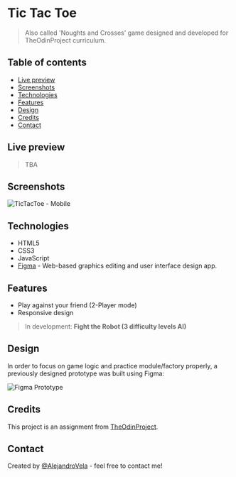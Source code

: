 # Tic Tac Toe

> Also called 'Noughts and Crosses' game designed and developed for TheOdinProject curriculum.

## Table of contents

- [Live preview](#live-preview)
- [Screenshots](#screenshots)
- [Technologies](#technologies)
- [Features](#features)
- [Design](#design)
- [Credits](#credits)
- [Contact](#contact)

## Live preview

> TBA

## Screenshots

![TicTacToe - Mobile](https://media.giphy.com/media/vxaBJrF0rJx0cNgu9C/giphy.gif)

## Technologies

- HTML5
- CSS3
- JavaScript
- [Figma](https://www.figma.com/) - Web-based graphics editing and user interface design app.

## Features

- Play against your friend (2-Player mode)
- Responsive design

> In development: **Fight the Robot (3 difficulty levels AI)**

## Design

In order to focus on game logic and practice module/factory properly, a previously designed prototype was built using Figma:

![Figma Prototype](https://media.giphy.com/media/jLJlEtsiIFL1wvprad/giphy.gif)

## Credits

This project is an assignment from [TheOdinProject](https://www.theodinproject.com).

## Contact

Created by [@AlejandroVela](https://github.com/AlejandroVela-Dev) - feel free to contact me!
